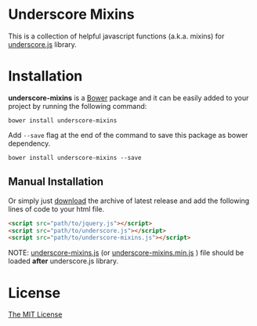 # Underscore Mixins
This is a collection of helpful javascript functions (a.k.a. mixins) for [underscore.js](http://underscorejs.org) library.

# Installation
**underscore-mixins** is a [Bower](http://bower.io/) package and it can be easily added to your project by running the following command:
```
bower install underscore-mixins
```
Add `--save` flag at the end of the command to save this package as bower dependency. 
```
bower install underscore-mixins --save
```

## Manual Installation
Or simply just [download](https://github.com/Landish/underscore-mixins/archive/master.zip) the archive of latest release and add the following lines of code to your html file.

```html
<script src="path/to/jquery.js"></script>
<script src="path/to/underscore.js"></script>
<script src="path/to/underscore-mixins.js"></script>
```

NOTE: [underscore-mixins.js](https://github.com/Landish/underscore-mixins/blob/master/dist/underscore-mixins.js) (or [underscore-mixins.min.js](https://github.com/Landish/underscore-mixins/blob/master/dist/underscore-mixins.min.js) ) file should be loaded **after** underscore.js library.

# License
[The MIT License](https://github.com/Landish/underscore-mixins/blob/master/LICENSE.md)